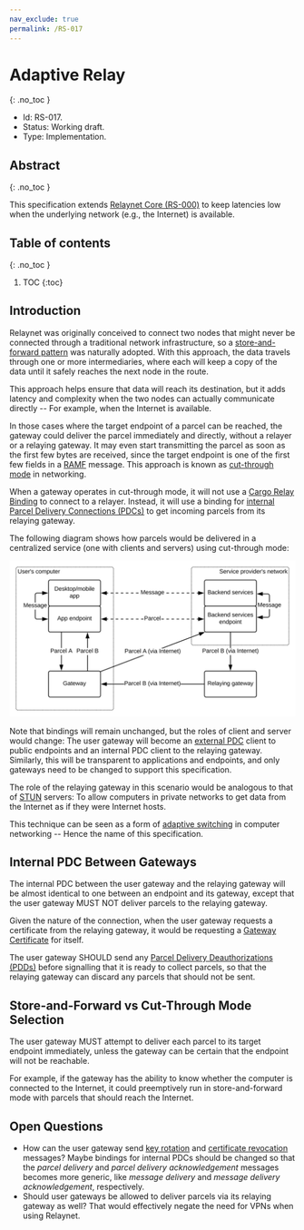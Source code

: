 ```yaml
---
nav_exclude: true
permalink: /RS-017
---
```

# Adaptive Relay
{: .no_toc }

- Id: RS-017.
- Status: Working draft.
- Type: Implementation.

## Abstract
{: .no_toc }

This specification extends [Relaynet Core (RS-000)](rs000-core.md) to keep latencies low when the underlying network (e.g., the Internet) is available.

## Table of contents
{: .no_toc }

1. TOC
{:toc}

## Introduction

Relaynet was originally conceived to connect two nodes that might never be connected through a traditional network infrastructure, so a [store-and-forward pattern](https://en.wikipedia.org/wiki/Store_and_forward) was naturally adopted. With this approach, the data travels through one or more intermediaries, where each will keep a copy of the data until it safely reaches the next node in the route.

This approach helps ensure that data will reach its destination, but it adds latency and complexity when the two nodes can actually communicate directly -- For example, when the Internet is available.

In those cases where the target endpoint of a parcel can be reached, the gateway could deliver the parcel immediately and directly, without a relayer or a relaying gateway. It may even start transmitting the parcel as soon as the first few bytes are received, since the target endpoint is one of the first few fields in a [RAMF](rs001-ramf.md) message. This approach is known as [cut-through mode](https://en.wikipedia.org/wiki/Cut-through_switching) in networking.

When a gateway operates in cut-through mode, it will not use a [Cargo Relay Binding](rs000-core.md#cargo-relay-binding) to connect to a relayer. Instead, it will use a binding for [internal Parcel Delivery Connections (PDCs)](rs000-core.md#internal-pdc) to get incoming parcels from its relaying gateway. 

The following diagram shows how parcels would be delivered in a centralized service (one with clients and servers) using cut-through mode:

![](diagrams/rs017/cut-through-mode.svg)

Note that bindings will remain unchanged, but the roles of client and server would change: The user gateway will become an [external PDC](rs000-core.md#external-pdc) client to public endpoints and an internal PDC client to the relaying gateway. Similarly, this will be transparent to applications and endpoints, and only gateways need to be changed to support this specification.

The role of the relaying gateway in this scenario would be analogous to that of [STUN](https://en.wikipedia.org/wiki/STUN) servers: To allow computers in private networks to get data from the Internet as if they were Internet hosts.

This technique can be seen as a form of [adaptive switching](https://en.wikipedia.org/wiki/Adaptive_switching) in computer networking -- Hence the name of this specification.

## Internal PDC Between Gateways

The internal PDC between the user gateway and the relaying gateway will be almost identical to one between an endpoint and its gateway, except that the user gateway MUST NOT deliver parcels to the relaying gateway.

Given the nature of the connection, when the user gateway requests a certificate from the relaying gateway, it would be requesting a [Gateway Certificate](rs002-pki.md#gateway-certificate) for itself.

The user gateway SHOULD send any [Parcel Delivery Deauthorizations (PDDs)](rs002-pki.md#parcel-delivery-deauthorization-pdd) before signalling that it is ready to collect parcels, so that the relaying gateway can discard any parcels that should not be sent.

## Store-and-Forward vs Cut-Through Mode Selection

The user gateway MUST attempt to deliver each parcel to its target endpoint immediately, unless the gateway can be certain that the endpoint will not be reachable.

For example, if the gateway has the ability to know whether the computer is connected to the Internet, it could preemptively run in store-and-forward mode with parcels that should reach the Internet.

## Open Questions

- How can the user gateway send [key rotation](rs002-pki.md#certificate-and-key-rotation) and [certificate revocation](rs002-pki.md) messages? Maybe bindings for internal PDCs should be changed so that the _parcel delivery_ and _parcel delivery acknowledgement_ messages becomes more generic, like _message delivery_ and _message delivery acknowledgement_, respectively.
- Should user gateways be allowed to deliver parcels via its relaying gateway as well? That would effectively negate the need for VPNs when using Relaynet.
